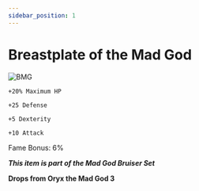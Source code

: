 ```yaml
---
sidebar_position: 1
---
```


# Breastplate of the Mad God

![BMG](https://vwiki.valorserver.com/api/item/picture/breastplate%20of%20the%20mad%20god)

    +20% Maximum HP 
    
    +25 Defense
    
    +5 Dexterity
    
    +10 Attack
    
Fame Bonus: 6%

***This item is part of the Mad God Bruiser Set***

**Drops from Oryx the Mad God 3**
